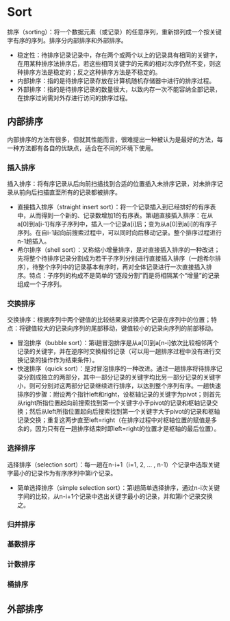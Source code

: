 # Sort
排序（sorting）：将一个数据元素（或记录）的任意序列，重新排列成一个按关键字有序的序列。排序分内部排序和外部排序。
* 稳定性：待排序记录记录中，存在两个或两个以上的记录具有相同的关键字，在用某种排序法排序后，若这些相同关键字的元素的相对次序仍然不变，则这种排序方法是稳定的；反之这种排序方法是不稳定的。
* 内部排序：指的是待排序记录存放在计算机随机存储器中进行的排序过程。
* 外部排序：指的是待排序记录的数量很大，以致内存一次不能容纳全部记录，在排序过尚需对外存进行访问的排序过程。

## 内部排序
内部排序的方法有很多，但就其性能而言，很难提出一种被认为是最好的方法，每一种方法都有各自的优缺点，适合在不同的环境下使用。

### 插入排序
插入排序：将有序记录从后向前扫描找到合适的位置插入未排序记录，对未排序记录从前向后扫描直至所有的记录都被排序。
* 直接插入排序（straight insert sort）：将一个记录插入到已经排好的有序表中，从而得到一个新的、记录数增加1的有序表。第i趟直接插入排序：在从a[0]到a[i-1]有序子序列中，插入一个记录a[i]后；变为从a[0]到a[i]的有序子序列。在自i-1起向前搜索过程中，可以同时向后移动记录。整个排序过程进行n-1趟插入。
* 希尔排序（shell sort）：又称缩小增量排序，是对直接插入排序的一种改进；先将整个待排序记录分割成为若干子序列分别进行直接插入排序（一趟希尔排序），待整个序列中的记录基本有序时，再对全体记录进行一次直接插入排序。特点：子序列的构成不是简单的“逐段分割”而是将相隔某个“增量”的记录组成一个子序列。

### 交换排序
交换排序：根据序列中两个键值的比较结果来对换两个记录在序列中的位置；特点：将键值较大的记录向序列的尾部移动，键值较小的记录向序列的前部移动。
* 冒泡排序（bubble sort）：第i趟冒泡排序是从a[0]到a[n-i]依次比较相邻两个记录的关键字，并在逆序时交换相邻记录（可以用一趟排序过程中没有进行交换记录的操作作为结束条件）。
* 快速排序（quick sort）：是对冒泡排序的一种改进。通过一趟排序将待排序记录分割成独立的两部分，其中一部分记录的关键字均比另一部分记录的关键字小，则可分别对这两部分记录继续进行排序，以达到整个序列有序。一趟快速排序的步骤：附设两个指针left和right，设枢轴记录的关键字为pivot；则首先从right所指位置起向前搜索找到第一个关键字小于pivot的记录和枢轴记录交换；然后从left所指位置起向后搜索找到第一个关键字大于pivot的记录和枢轴记录交换；重复这两步直至left=right（在排序过程中对枢轴位置的赋值是多余的，因为只有在一趟排序结束时即left=right的位置才是枢轴的最后位置）。

### 选择排序
选择排序（selection sort）：每一趟在n-i+1（i=1, 2, ... , n-1）个记录中选取关键字最小的记录作为有序序列中第i个记录。
* 简单选择排序（simple selection sort）：第i趟简单选择排序，通过n-i次关键字间的比较，从n-i+1个记录中选出关键字最小的记录，并和第i个记录交换之。

### 归并排序

### 基数排序

### 计数排序

### 桶排序

## 外部排序